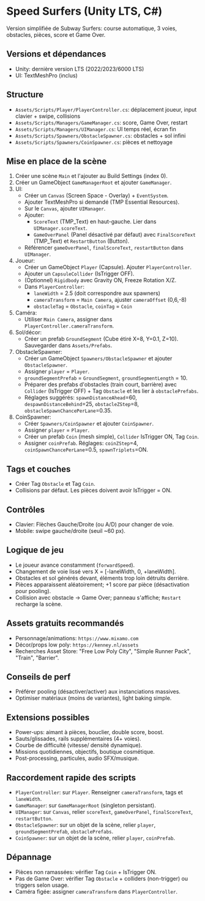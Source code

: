 # Speed Surfers (Unity LTS, C#)

Version simplifiée de Subway Surfers: course automatique, 3 voies, obstacles, pièces, score et Game Over.

## Versions et dépendances
- Unity: dernière version LTS (2022/2023/6000 LTS)
- UI: TextMeshPro (inclus)

## Structure
- `Assets/Scripts/Player/PlayerController.cs`: déplacement joueur, input clavier + swipe, collisions
- `Assets/Scripts/Managers/GameManager.cs`: score, Game Over, restart
- `Assets/Scripts/Managers/UIManager.cs`: UI temps réel, écran fin
- `Assets/Scripts/Spawners/ObstacleSpawner.cs`: obstacles + sol infini
- `Assets/Scripts/Spawners/CoinSpawner.cs`: pièces et nettoyage

## Mise en place de la scène
1) Créer une scène `Main` et l'ajouter au Build Settings (index 0).
2) Créer un GameObject `GameManagerRoot` et ajouter `GameManager`.
3) UI:
   - Créer un `Canvas` (Screen Space - Overlay) + `EventSystem`.
   - Ajouter TextMeshPro si demandé (TMP Essential Resources).
   - Sur le `Canvas`, ajouter `UIManager`.
   - Ajouter:
     - `ScoreText` (TMP_Text) en haut-gauche. Lier dans `UIManager.scoreText`.
     - `GameOverPanel` (Panel désactivé par défaut) avec `FinalScoreText` (TMP_Text) et `RestartButton` (Button).
   - Référencer `gameOverPanel`, `finalScoreText`, `restartButton` dans `UIManager`.
4) Joueur:
   - Créer un GameObject `Player` (Capsule). Ajouter `PlayerController`.
   - Ajouter un `CapsuleCollider` (IsTrigger OFF).
   - (Optionnel) `Rigidbody` avec Gravity ON, Freeze Rotation X/Z.
   - Dans `PlayerController`:
     - `laneWidth` = 2.5 (doit correspondre aux spawners)
     - `cameraTransform` = `Main Camera`, ajuster `cameraOffset` (0,6,-8)
     - `obstacleTag` = `Obstacle`, `coinTag` = `Coin`
5) Caméra:
   - Utiliser `Main Camera`, assigner dans `PlayerController.cameraTransform`.
6) Sol/décor:
   - Créer un prefab `GroundSegment` (Cube étiré X=8, Y=0.1, Z=10). Sauvegarder dans `Assets/Prefabs`.
7) ObstacleSpawner:
   - Créer un GameObject `Spawners/ObstacleSpawner` et ajouter `ObstacleSpawner`.
   - Assigner `player` = `Player`.
   - `groundSegmentPrefab` = `GroundSegment`, `groundSegmentLength` = 10.
   - Préparer des prefabs d'obstacles (train court, barrière) avec `Collider` (IsTrigger OFF) + Tag `Obstacle` et les lier à `obstaclePrefabs`.
   - Réglages suggérés: `spawnDistanceAhead`=60, `despawnDistanceBehind`=25, `obstacleZStep`=8, `obstacleSpawnChancePerLane`=0.35.
8) CoinSpawner:
   - Créer `Spawners/CoinSpawner` et ajouter `CoinSpawner`.
   - Assigner `player` = `Player`.
   - Créer un prefab `Coin` (mesh simple), `Collider` IsTrigger ON, Tag `Coin`.
   - Assigner `coinPrefab`. Réglages: `coinZStep`=4, `coinSpawnChancePerLane`=0.5, `spawnTriplets`=ON.

## Tags et couches
- Créer Tag `Obstacle` et Tag `Coin`.
- Collisions par défaut. Les pièces doivent avoir IsTrigger = ON.

## Contrôles
- Clavier: Flèches Gauche/Droite (ou A/D) pour changer de voie.
- Mobile: swipe gauche/droite (seuil ~60 px).

## Logique de jeu
- Le joueur avance constamment (`forwardSpeed`).
- Changement de voie lissé vers X = [-laneWidth, 0, +laneWidth].
- Obstacles et sol générés devant, éléments trop loin détruits derrière.
- Pièces apparaissent aléatoirement; +1 score par pièce (désactivation pour pooling).
- Collision avec obstacle -> Game Over; panneau s'affiche; `Restart` recharge la scène.

## Assets gratuits recommandés
- Personnage/animations: `https://www.mixamo.com`
- Décor/props low poly: `https://kenney.nl/assets`
- Recherches Asset Store: "Free Low Poly City", "Simple Runner Pack", "Train", "Barrier".

## Conseils de perf
- Préférer pooling (désactiver/activer) aux instanciations massives.
- Optimiser matériaux (moins de variantes), light baking simple.

## Extensions possibles
- Power-ups: aimant à pièces, bouclier, double score, boost.
- Sauts/glissades, rails supplémentaires (4+ voies).
- Courbe de difficulté (vitesse/ densité dynamique).
- Missions quotidiennes, objectifs, boutique cosmétique.
- Post-processing, particules, audio SFX/musique.

## Raccordement rapide des scripts
- `PlayerController`: sur `Player`. Renseigner `cameraTransform`, tags et `laneWidth`.
- `GameManager`: sur `GameManagerRoot` (singleton persistant).
- `UIManager`: sur `Canvas`, relier `scoreText`, `gameOverPanel`, `finalScoreText`, `restartButton`.
- `ObstacleSpawner`: sur un objet de la scène, relier `player`, `groundSegmentPrefab`, `obstaclePrefabs`.
- `CoinSpawner`: sur un objet de la scène, relier `player`, `coinPrefab`.

## Dépannage
- Pièces non ramassées: vérifier Tag `Coin` + IsTrigger ON.
- Pas de Game Over: vérifier Tag `Obstacle` + colliders (non-trigger) ou triggers selon usage.
- Caméra figée: assigner `cameraTransform` dans `PlayerController`.

